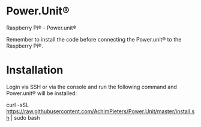 # Power.Unit®
Raspberry Pi® - Power.unit®

Remember to install the code before connecting the Power.unit® to the Raspberry Pi®.

# Installation
Login via SSH or via the console and run the following command and Power.unit® will be installed:

curl -sSL https://raw.githubusercontent.com/AchimPieters/Power.Unit/master/install.sh | sudo bash
